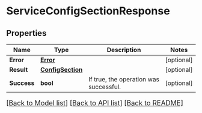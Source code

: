 # ServiceConfigSectionResponse

## Properties

Name | Type | Description | Notes
------------ | ------------- | ------------- | -------------
**Error** | [**Error**](Error.md) |  | [optional]
**Result** | [**ConfigSection**](ConfigSection.md) |  | [optional]
**Success** | **bool** | If true, the operation was successful. | [optional]

[[Back to Model list]](../README.md#documentation-for-models) [[Back to API list]](../README.md#documentation-for-api-endpoints) [[Back to README]](../README.md)

<style>
     p, ul, ol, li { font-size: 18px !important;}
</style>


